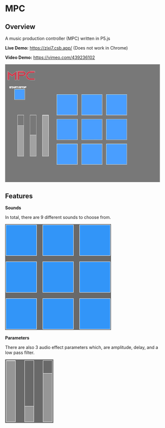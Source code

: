 # MPC

## Overview

A music production controller (MPC) written in P5.js

**Live Demo:** https://zixi7.csb.app/ (Does not work in Chrome)

**Video Demo:** https://vimeo.com/439236102

![](preview.gif)

## Features

**Sounds** 

In total, there are 9 different sounds to choose from.

![](sounds.png)

**Parameters**

There are also 3 audio effect parameters which, are amplitude, delay, and a low pass filter. 

![](parameters.png)
